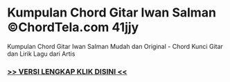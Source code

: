 
 # Kumpulan Chord Gitar Iwan Salman ©ChordTela.com 41jjy


Kumpulan Chord Gitar Iwan Salman Mudah dan Original - Chord Kunci Gitar dan Lirik Lagu dari Artis

###  <a href="https://shortlighzx.web.app?sq=Kumpulan Chord Gitar Iwan Salman ©ChordTela.com"> >> VERSI LENGKAP KLIK DISINI << </a>
